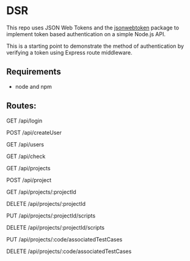 # DSR

This repo uses JSON Web Tokens and the [jsonwebtoken](https://github.com/auth0/node-jsonwebtoken) package to implement token based authentication on a simple Node.js API.

This is a starting point to demonstrate the method of authentication by verifying a token using Express route middleware.

## Requirements

- node and npm

## Routes:

GET /api/login

POST /api/createUser

GET /api/users

GET /api/check

GET /api/projects 

POST /api/project

GET /api/projects/:projectId

DELETE /api/projects/:projectId

PUT /api/projects/:projectId/scripts

DELETE /api/projects/:projectId/scripts

PUT /api/projects/:code/associatedTestCases

DELETE /api/projects/:code/associatedTestCases
